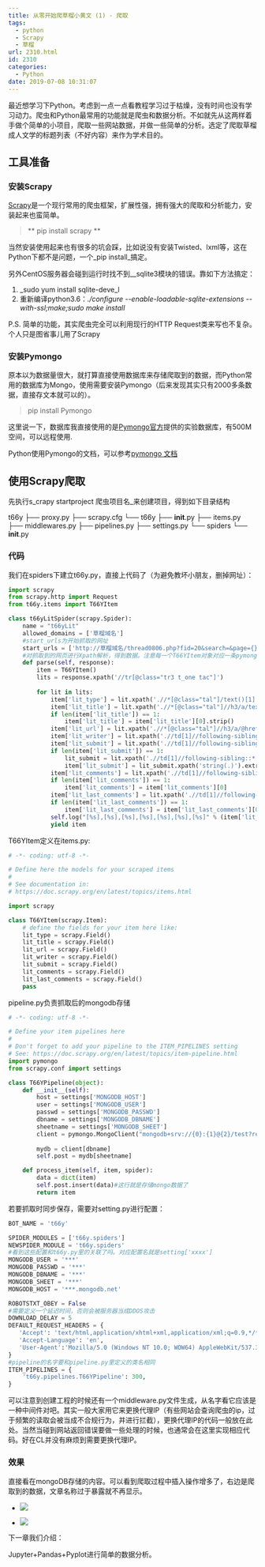 ```yaml
---
title: 从零开始爬草榴小黄文 (1) - 爬取
tags:
  - python
  - Scrapy
  - 草榴
url: 2310.html
id: 2310
categories:
  - Python
date: 2019-07-08 10:31:07
---
```


最近想学习下Python。考虑到一点一点看教程学习过于枯燥，没有时间也没有学习动力。爬虫和Python最常用的功能就是爬虫和数据分析。不如就先从这两样着手做个简单的小项目，爬取一些网站数据，并做一些简单的分析。选定了爬取草榴成人文学的标题列表（不好内容）来作为学术目的。

工具准备
----

### 安装Scrapy

[Scrapy](https://scrapy.org/)是一个现行常用的爬虫框架，扩展性强，拥有强大的爬取和分析能力，安装起来也蛮简单。

> ** pip install scrapy **  

当然安装使用起来也有很多的坑会踩，比如说没有安装Twisted、lxml等，这在Python下都不是问题，一个_pip install_搞定。

另外CentOS服务器会碰到运行时找不到__sqlite3模块的错误。靠如下方法搞定：

1.  _sudo yum install sqlite-deve_l
2.  重新编译python3.6：_./configure --enable-loadable-sqlite-extensions --with-ssl;make;sudo make install_

P.S. 简单的功能，其实爬虫完全可以利用现行的HTTP Request类来写也不复杂。个人只是图省事儿用了Scrapy

### 安装Pymongo

原本以为数据量很大，就打算直接使用数据库来存储爬取到的数据，而Python常用的数据库为Mongo，使用需要安装Pymongo（后来发现其实只有2000多条数据，直接存文本就可以的）。

> pip install Pymongo

这里说一下，数据库我直接使用的是[Pymongo官方](https://cloud.mongodb.com)提供的实验数据库，有500M空间，可以远程使用.

Python使用Pymongo的文档，可以参考[pymongo 文档](http://api.mongodb.com/python/current/)

使用Scrapy爬取
----------

先执行s_crapy startproject 爬虫项目名_来创建项目，得到如下目录结构

t66y
    ├── proxy.py
    ├── scrapy.cfg
    └── t66y
        ├── __init__.py
        ├── items.py
        ├── middlewares.py
        ├── pipelines.py
        ├── settings.py
        └── spiders
            └── __init__.py

### 代码

我们在spiders下建立t66y.py，直接上代码了（为避免教坏小朋友，删掉网址）：
```python
import scrapy
from scrapy.http import Request
from t66y.items import T66YItem

class t66yLitSpider(scrapy.Spider):
    name = "t66yLit" 
    allowed_domains = ['草榴域名']
    #start_urls为开始抓取的网址
    start_urls = ['http://草榴域名/thread0806.php?fid=20&search=&page={}'.format(i) for i in range(1,22)]
    #对抓取到的网页进行Xpath解析，得到数据。注意每一个T66YItem对象对应一条pymongo中的数据
    def parse(self, response):
        item = T66YItem()
        lits = response.xpath('//tr[@class="tr3 t_one tac"]')
        
        for lit in lits:
            item['lit_type'] = lit.xpath('.//*[@class="tal"]/text()[1]').extract()[0].strip()
            item['lit_title'] = lit.xpath('.//*[@class="tal"]//h3/a/text()').extract()
            if len(item['lit_title']) == 1:
                item['lit_title'] = item['lit_title'][0].strip()
            item['lit_url'] = lit.xpath('.//*[@class="tal"]//h3/a/@href').extract()[0].strip()
            item['lit_writer'] = lit.xpath('.//td[1]//following-sibling::*[2]/a/text()').extract()[0].strip()
            item['lit_submit'] = lit.xpath('.//td[1]//following-sibling::*[2]/a//following-sibling::*[1]/text()').extract()
            if len(item['lit_submit']) == 1:
                lit_submit = lit.xpath('.//td[1]//following-sibling::*[2]/a//following-sibling::*[1]')
                item['lit_submit'] = lit_submit.xpath('string(.)').extract()[0].strip()
            item['lit_comments'] = lit.xpath('.//td[1]//following-sibling::*[3]/text()').extract()
            if len(item['lit_comments']) == 1:
                item['lit_comments'] = item['lit_comments'][0]
            item['lit_last_comments'] = lit.xpath('.//td[1]//following-sibling::*[4]/a/text()').extract()
            if len(item['lit_last_comments']) == 1:
                item['lit_last_comments'] = item['lit_last_comments'][0]
            self.log("[%s],[%s],[%s],[%s],[%s],[%s],[%s]" % (item['lit_type'],item['lit_title'],item['lit_url'],item['lit_writer'],item['lit_submit'],item['lit_comments'],item['lit_last_comments']))
            yield item
```
T66YItem定义在items.py:
```python
# -*- coding: utf-8 -*-

# Define here the models for your scraped items
#
# See documentation in:
# https://doc.scrapy.org/en/latest/topics/items.html

import scrapy

class T66YItem(scrapy.Item):
    # define the fields for your item here like:
    lit_type = scrapy.Field()
    lit_title = scrapy.Field()
    lit_url = scrapy.Field()
    lit_writer = scrapy.Field()
    lit_submit = scrapy.Field()
    lit_comments = scrapy.Field()
    lit_last_comments = scrapy.Field()
    pass
```
pipeline.py负责抓取后的mongodb存储
```python
# -*- coding: utf-8 -*-

# Define your item pipelines here
#
# Don't forget to add your pipeline to the ITEM_PIPELINES setting
# See: https://doc.scrapy.org/en/latest/topics/item-pipeline.html
import pymongo
from scrapy.conf import settings

class T66YPipeline(object):
    def __init__(self):
        host = settings['MONGODB_HOST']
        user = settings['MONGODB_USER']
        passwd = settings['MONGODB_PASSWD']
        dbname = settings['MONGODB_DBNAME']
        sheetname = settings['MONGODB_SHEET']
        client = pymongo.MongoClient("mongodb+srv://{0}:{1}@{2}/test?retryWrites=true&w=majority".format(user,passwd,host))
        
        mydb = client[dbname] 
        self.post = mydb[sheetname]

    def process_item(self, item, spider):
        data = dict(item)
        self.post.insert(data)#这行就是存储mongo数据了
        return item
```
若要抓取时同步保存，需要对setting.py进行配置：
```python
BOT_NAME = 't66y'

SPIDER_MODULES = ['t66y.spiders']
NEWSPIDER_MODULE = 't66y.spiders'
#看到这些配置和t66y.py里的关联了吗。对应配置名就是setting['xxxx']
MONGODB_USER = '***'
MONGODB_PASSWD = '***'
MONGODB_DBNAME = '***'
MONGODB_SHEET = '***'
MONGODB_HOST = '***.mongodb.net'

ROBOTSTXT_OBEY = False
#需要定义一个延迟时间，否则会被服务器当成DDOS攻击
DOWNLOAD_DELAY = 5
DEFAULT_REQUEST_HEADERS = {
   'Accept': 'text/html,application/xhtml+xml,application/xml;q=0.9,*/*;q=0.8',
   'Accept-Language': 'en',
   'User-Agent':'Mozilla/5.0 (Windows NT 10.0; WOW64) AppleWebKit/537.36 (KHTML, like Gecko) Chrome/50.0.2661.102 Safari/537.36'
}
#pipeline的名字要和pipeline.py里定义的类名相同
ITEM_PIPELINES = {
    't66y.pipelines.T66YPipeline': 300,
}
```
可以注意到创建工程的时候还有一个middleware.py文件生成，从名字看它应该是一种中间件对吧。其实一般大家用它来更换代理IP（有些网站会查询爬虫的ip，过于频繁的读取会被当成不合规行为，并进行拦截），更换代理IP的代码一般放在此处。当然当碰到网站返回错误要做一些处理的时候，也通常会在这里实现相应代码。好在CL并没有麻烦到需要更换代理IP。

### 效果

直接看在mongoDB存储的内容。可以看到爬取过程中插入操作增多了，右边是爬取到的数据，文章名称过于暴露就不再显示。

*   ![](https://l2h.site/wp-content/uploads/2019/07/1-1024x358.png)
    
*   ![](https://l2h.site/wp-content/uploads/2019/07/2-1024x498.png)
    

下一章我们介绍：

Jupyter+Pandas+Pyplot进行简单的数据分析。